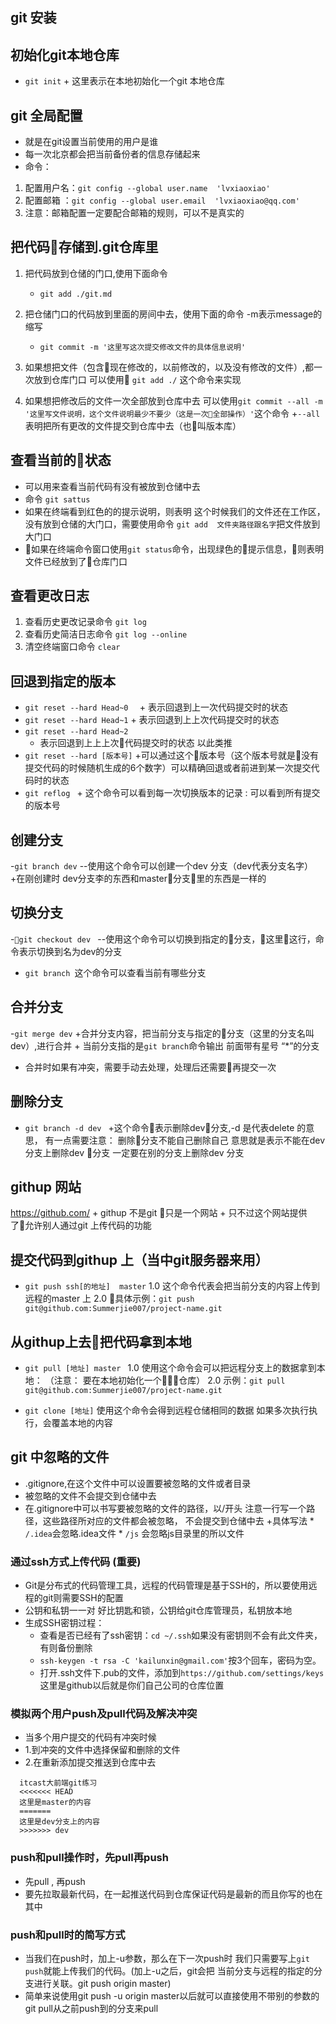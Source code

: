 ## git 安装   

## 初始化git本地仓库
- `git init`
      + 这里表示在本地初始化一个git 本地仓库

## git 全局配置 
- 就是在git设置当前使用的用户是谁 
- 每一次北京都会把当前备份者的信息存储起来 
- 命令：
1. 配置用户名：`git config --global user.name  'lvxiaoxiao'`
2. 配置邮箱 ：`git config --global user.email  'lvxiaoxiao@qq.com'`
3. 注意：邮箱配置一定要配合邮箱的规则，可以不是真实的

## 把代码存储到.git仓库里
1. 把代码放到仓储的门口,使用下面命令
      + `git add ./git.md`
2. 把仓储门口的代码放到里面的房间中去，使用下面的命令  -m表示message的 缩写
      + `git commit -m '这里写这次提交修改文件的具体信息说明'`

3. 如果想把文件（包含现在修改的，以前修改的，以及没有修改的文件）,都一次放到仓库门口
可以使用 `git add ./` 这个命令来实现
4. 如果想把修改后的文件一次全部放到仓库中去
可以使用`git commit --all -m '这里写文件说明，这个文件说明最少不要少（这是一次全部操作）'`这个命令 
   +`--all`表明把所有更改的文件提交到仓库中去（也叫版本库）
  


## 查看当前的状态 
- 可以用来查看当前代码有没有被放到仓储中去 
- 命令 `git sattus`
- 如果在终端看到红色的的提示说明，则表明
这个时候我们的文件还在工作区，没有放到仓储的大门口，需要使用命令 `git add  文件夹路径跟名字`把文件放到大门口 
- 如果在终端命令窗口使用`git status`命令，出现绿色的提示信息，则表明文件已经放到了仓库门口


## 查看更改日志  
1.  查看历史更改记录命令 `git log `
2.  查看历史简洁日志命令 `git log --online`
3.  清空终端窗口命令  `clear`

## 回退到指定的版本 
- `git reset --hard Head~0  `
      + 表示回退到上一次代码提交时的状态 
- `git reset --hard Head~1`
      + 表示回退到上上次代码提交时的状态
-  `git reset --hard Head~2`
      + 表示回退到上上上次代码提交时的状态 
以此类推
-  `git reset --hard [版本号]`
      +可以通过这个版本号（这个版本号就是没有提交代码的时候随机生成的6个数字）可以精确回退或者前进到某一次提交代码时的状态
- `git reflog `
      + 这个命令可以看到每一次切换版本的记录 :
      可以看到所有提交的版本号

## 创建分支 
-`git branch dev`
   --使用这个命令可以创建一个dev 分支（dev代表分支名字）
   +在刚创建时 dev分支李的东西和master分支里的东西是一样的

## 切换分支 
 -`git checkout dev `
    --使用这个命令可以切换到指定的分支，这里这行，命令表示切换到名为dev的分支
- `git branch `这个命令可以查看当前有哪些分支    

## 合并分支 
-`git merge dev`
      +合并分支内容，把当前分支与指定的分支（这里的分支名叫dev）,进行合并
      + 当前分支指的是`git branch`命令输出
      前面带有星号 “*”的分支
- 合并时如果有冲突，需要手动去处理，处理后还需要再提交一次 

## 删除分支 
- `git branch -d dev `
      +这个命令表示删除dev分支,-d 是代表delete 的意思，
      有一点需要注意： 删除分支不能自己删除自己
      意思就是表示不能在dev 分支上删除dev 分支 
      一定要在别的分支上删除dev 分支

## githup 网站 
https://github.com/
      + githup 不是git  只是一个网站
      + 只不过这个网站提供了允许别人通过git 上传代码的功能

## 提交代码到githup 上（当中git服务器来用）
- `git push ssh[的地址]  master`
      1.0 这个命令代表会把当前分支的内容上传到远程的master 上
      2.0 具体示例：`git push git@github.com:Summerjie007/project-name.git`



## 从githup上去把代码拿到本地 

- `git pull [地址] master `
   1.0 使用这个命令会可以把远程分支上的数据拿到本地：
   （注意： 要在本地初始化一个仓库）
    2.0 示例：`git pull git@github.com:Summerjie007/project-name.git`

- `git clone [地址]`
      使用这个命令会得到远程仓储相同的数据
      如果多次执行执行，会覆盖本地的内容


## git 中忽略的文件 
- .gitignore,在这个文件中可以设置要被忽略的文件或者目录 
-  被忽略的文件不会提交到仓储中去
- 在.gitignore中可以书写要被忽略的文件的路径，以/开头
   注意一行写一个路径，这些路径所对应的文件都会被忽略，
   不会提交到仓储中去 
      +具体写法
            * `/.idea`会忽略.idea文件
            * `/js`  会忽略js目录里的所以文件



### 通过ssh方式上传代码 (重要)

- Git是分布式的代码管理工具，远程的代码管理是基于SSH的，所以要使用远程的git则需要SSH的配置
- 公钥和私钥一一对 好比钥匙和锁，公钥给git仓库管理员，私钥放本地
- 生成SSH密钥过程：
  - 查看是否已经有了ssh密钥：`cd ~/.ssh`如果没有密钥则不会有此文件夹，有则备份删除
  - `ssh-keygen -t rsa -C 'kailunxin@gmail.com'`按3个回车，密码为空。
  - 打开.ssh文件下.pub的文件，添加到`https://github.com/settings/keys`这里是github以后就是你们自己公司的仓库位置

### 模拟两个用户push及pull代码及解决冲突

- 当多个用户提交的代码有冲突时候
- 1.到冲突的文件中选择保留和删除的文件
- 2.在重新添加提交推送到仓库中去

```
  itcast大前端git练习
  <<<<<<< HEAD
  这里是master的内容
  =======
  这里是dev分支上的内容
  >>>>>>> dev
```

### push和pull操作时，先pull再push

- 先pull , 再push
- 要先拉取最新代码，在一起推送代码到仓库保证代码是最新的而且你写的也在其中

### push和pull时的简写方式

- 当我们在push时，加上-u参数，那么在下一次push时
  我们只需要写上`git push`就能上传我们的代码。(加上-u之后，git会把
  当前分支与远程的指定的分支进行关联。git push origin master)
- 简单来说使用git push -u origin master以后就可以直接使用不带别的参数的git pull从之前push到的分支来pull





